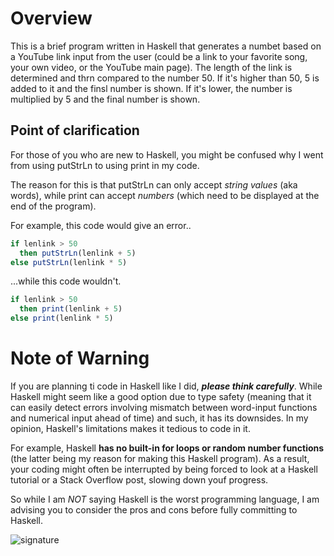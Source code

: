 # Overview
This is a brief program written in Haskell that generates a numbet based on a YouTube link input from the user (could be a link to your favorite song, your own video, or the YouTube main page). The length of the link is determined and thrn compared to the number 50. If it's higher than 50, 5 is added to it and the finsl number is shown. If it's lower, the number is multiplied by 5 and the final number is shown.

## Point of clarification
For those of you who are new to Haskell, you might be confused why I went from using putStrLn to using print in my code. 

The reason for this is that putStrLn can only accept *string values* (aka words), while print can accept *numbers* (which need to be displayed at the end of the program).

For example, this code would give an error..


~~~haskell
if lenlink > 50
  then putStrLn(lenlink + 5)
else putStrLn(lenlink * 5)
~~~


...while this code wouldn't.


~~~haskell
if lenlink > 50
  then print(lenlink + 5)
else print(lenlink * 5)
~~~


# Note of Warning
If you are planning ti code in Haskell like I did, ***please think carefully***. While Haskell might seem like a good option due to type safety (meaning that it can easily detect errors involving mismatch between word-input functions and numerical input ahead of time) and such, it has its downsides. In my opinion, Haskell's limitations makes it tedious to code in it. 

For example, Haskell **has no built-in for loops or random number functions** (the latter being my reason for making this Haskell program). As a result, your coding might often be interrupted by being forced to look at a Haskell tutorial or a Stack Overflow post, slowing down youf progress.

So while I am *NOT* saying Haskell is the worst programming language, I am advising you to consider the pros and cons before fully committing to Haskell.


![signature](/image/signature.jpeg)
